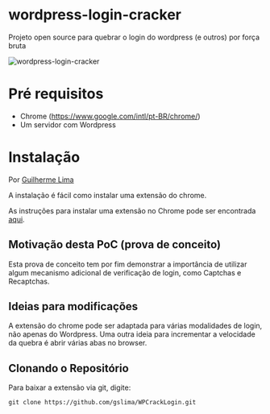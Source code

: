 # wordpress-login-cracker
Projeto open source para quebrar o login do wordpress (e outros) por força bruta

![wordpress-login-cracker](PoofCrackWordPress.gif)

# Pré requisitos

- Chrome (https://www.google.com/intl/pt-BR/chrome/)
- Um servidor com Wordpress

# Instalação

Por [Guilherme Lima](https://github.com/gslima)

A instalação é fácil como instalar uma extensão do chrome.

As instruções para instalar uma extensão no Chrome pode ser encontrada [aqui](https://support.google.com/chrome/a/answer/2714278?hl=pt-BR).

## Motivação desta PoC (prova de conceito) ##

Esta prova de conceito tem por fim demonstrar a importância de utilizar algum mecanismo adicional de verificação de login, como Captchas e Recaptchas.

## Ideias para modificações ##

A extensão do chrome pode ser adaptada para várias modalidades de login, não apenas do Wordpress.
Uma outra ideia para incrementar a velocidade da quebra é abrir várias abas no browser.

## Clonando o Repositório ##
Para baixar a extensão via git, digite:
```
git clone https://github.com/gslima/WPCrackLogin.git
```
